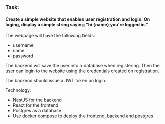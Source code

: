 ### Task:

#### Create a simple website that enables user registration and login. On loging, display a simple string saying "hi {name} you're logged in."

The webpage will have the following fields:
- username
- name
- password

The backend will save the user into a database when registering. Then the user can login to the website using the credentials created on registration.

The backend should issue a JWT token on login.

Technology:
- NestJS for the backend
- React for the frontend
- Postgres as a database
- Use docker compose to deploy the frontend, backend and postgres